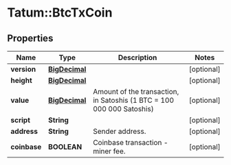 # Tatum::BtcTxCoin

## Properties
Name | Type | Description | Notes
------------ | ------------- | ------------- | -------------
**version** | [**BigDecimal**](BigDecimal.md) |  | [optional] 
**height** | [**BigDecimal**](BigDecimal.md) |  | [optional] 
**value** | [**BigDecimal**](BigDecimal.md) | Amount of the transaction, in Satoshis (1 BTC &#x3D; 100 000 000 Satoshis) | [optional] 
**script** | **String** |  | [optional] 
**address** | **String** | Sender address. | [optional] 
**coinbase** | **BOOLEAN** | Coinbase transaction - miner fee. | [optional] 

